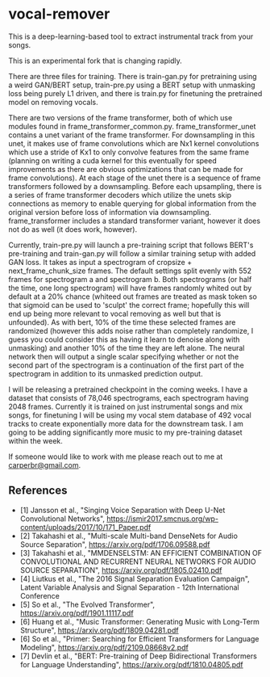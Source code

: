 # vocal-remover

This is a deep-learning-based tool to extract instrumental track from your songs.

This is an experimental fork that is changing rapidly. 

There are three files for training. There is train-gan.py for pretraining using a weird GAN/BERT setup, train-pre.py using a BERT setup with unmasking loss being purely L1 driven, and there is train.py for finetuning the pretrained model on removing vocals.

There are two versions of the frame transformer, both of which use modules found in frame_transformer_common.py. frame_transformer_unet contains a unet variant of the frame transformer. For downsampling in this unet, it makes use of frame convolutions which are Nx1 kernel convolutions which use a stride of Kx1 to only convolve features from the same frame (planning on writing a cuda kernel for this eventually for speed improvements as there are obvious optimizations that can be made for frame convolutions). At each stage of the unet there is a sequence of frame transformers followed by a downsampling. Before each upsampling, there is a series of frame transformer decoders which utilize the unets skip connections as memory to enable querying for global information from the original version before loss of information via downsampling. frame_transformer includes a standard transformer variant, however it does not do as well (it does work, however).

Currently, train-pre.py will launch a pre-training script that follows BERT's pre-training and train-gan.py will follow a similar training setup with added GAN loss. It takes as input a spectrogram of cropsize + next_frame_chunk_size frames. The default settings split evenly with 552 frames for spectrogram a and spectrogram b. Both spectrograms (or half the time, one long spectrogram) will have frames randomly whited out by default at a 20% chance (whiteed out frames are treated as mask token so that sigmoid can be used to 'sculpt' the correct frame; hopefully this will end up being more relevant to vocal removing as well but that is unfounded). As with bert, 10% of the time these selected frames are randomized (however this adds noise rather than completely randomize, I guess you could consider this as having it learn to denoise along with unmasking) and another 10% of the time they are left alone. The neural network then will output a single scalar specifying whether or not the second part of the spectrogram is a continuation of the first part of the spectrogram in addition to its unmasked prediction output.

I will be releasing a pretrained checkpoint in the coming weeks. I have a dataset that consists of 78,046 spectrograms, each spectrogram having 2048 frames. Currently it is trained on just instrumental songs and mix songs, for finetuning I will be using my vocal stem database of 492 vocal tracks to create exponentially more data for the downstream task. I am going to be adding significantly more music to my pre-training dataset within the week.

If someone would like to work with me please reach out to me at carperbr@gmail.com.

## References
- [1] Jansson et al., "Singing Voice Separation with Deep U-Net Convolutional Networks", https://ismir2017.smcnus.org/wp-content/uploads/2017/10/171_Paper.pdf
- [2] Takahashi et al., "Multi-scale Multi-band DenseNets for Audio Source Separation", https://arxiv.org/pdf/1706.09588.pdf
- [3] Takahashi et al., "MMDENSELSTM: AN EFFICIENT COMBINATION OF CONVOLUTIONAL AND RECURRENT NEURAL NETWORKS FOR AUDIO SOURCE SEPARATION", https://arxiv.org/pdf/1805.02410.pdf
- [4] Liutkus et al., "The 2016 Signal Separation Evaluation Campaign", Latent Variable Analysis and Signal Separation - 12th International Conference
- [5] So et al., "The Evolved Transformer", https://arxiv.org/pdf/1901.11117.pdf
- [6] Huang et al., "Music Transformer: Generating Music with Long-Term Structure", https://arxiv.org/pdf/1809.04281.pdf
- [6] So et al., "Primer: Searching for Efficient Transformers for Language Modeling", https://arxiv.org/pdf/2109.08668v2.pdf
- [7] Devlin et al., "BERT: Pre-training of Deep Bidirectional Transformers for Language Understanding", https://arxiv.org/pdf/1810.04805.pdf